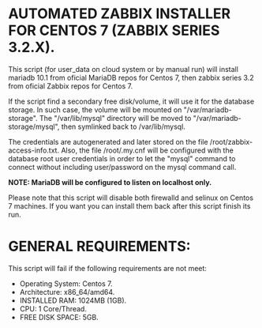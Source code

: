 # AUTOMATED ZABBIX INSTALLER FOR CENTOS 7 (ZABBIX SERIES 3.2.X).

This script (for user_data on cloud system or by manual run) will install mariadb 10.1 from oficial MariaDB repos for Centos 7, then zabbix series 3.2 from oficial Zabbix repos for Centos 7.

If the script find a secondary free disk/volume, it will use it for the database storage. In such case, the volume will be mounted on "/var/mariadb-storage". The "/var/lib/mysql" directory will be moved to "/var/mariadb-storage/mysql", then symlinked back to /var/lib/mysql.

The credentials are autogenerated and later stored on the file /root/zabbix-access-info.txt. Also, the file /root/.my.cnf will be configured with the database root user credentials in order to let the "mysql" command to connect without including user/password on the mysql command call.

**NOTE: MariaDB will be configured to listen on localhost only.**

Please note that this script will disable both firewalld and selinux on Centos 7 machines. If you want you can install them back after this script finish its run.


# GENERAL REQUIREMENTS:

This script will fail if the following requirements are not meet:

- Operating System: Centos 7.
- Architecture: x86_64/amd64.
- INSTALLED RAM: 1024MB (1GB).
- CPU: 1 Core/Thread.
- FREE DISK SPACE: 5GB.
